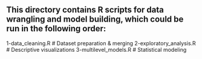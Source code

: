 ## This directory contains R scripts for data wrangling and model building, which could be run in the following order:

1-data_cleaning.R          # Dataset preparation & merging
2-exploratory_analysis.R   # Descriptive visualizations
3-multilevel_models.R      # Statistical modeling
